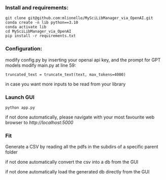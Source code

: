 ### Install and requirements:
```
git clone git@github.com:mlionello/MySciLibManager_via_OpenAI.git
conda create -n lib python==3.10
conda activate lib
cd MySciLibManager_via_OpenAI
pip install -r requirements.txt
```
### Configuration:
modify config.py by inserting your openai api key, and the prompt for GPT models
modify main.py at line 59: 
```
truncated_text = truncate_text(text, max_tokens=4000)
```
in case you want more inputs to be read from your library

### Launch GUI
```
python app.py 
```
if not done automatically, please navigate with your most favourite web browser to *http://localhost:5000*

### Fit
Generate a CSV by reading all the pdfs in the subdirs of a specific parent folder

if not done automatically convert the csv into a db from the GUI

if not done automatically load the generated db directly from the GUI
